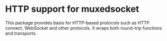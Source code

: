 # HTTP support for muxedsocket
This package provides basis for HTTP-based protocols such as HTTP connect, WebSocket and other protocols. It wraps both
round-trip functions and transports.
